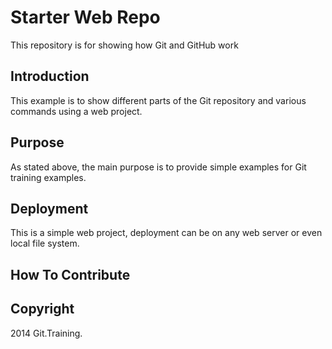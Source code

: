# Starter Web Repo

This repository is for showing how Git and GitHub work

## Introduction

This example is to show different parts of the Git repository and various commands using a web project.

## Purpose

As stated above, the main purpose is to provide simple examples for Git training examples.

## Deployment

This is a simple web project, deployment can be on any web server or even local file system. 

## How To Contribute

## Copyright

2014 Git.Training.